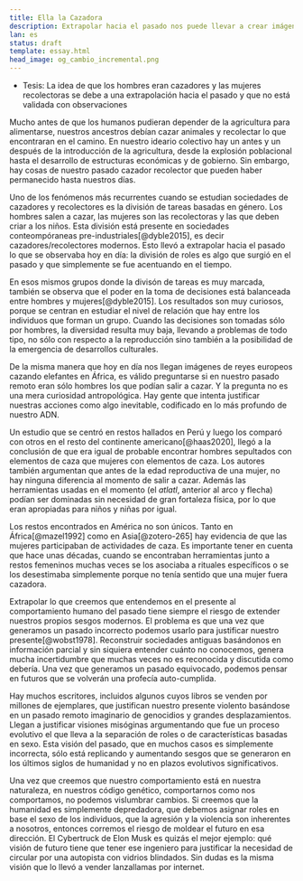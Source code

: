 ```yaml
---
title: Ella la Cazadora
description: Extrapolar hacia el pasado nos puede llevar a crear imágenes completamente erróneas sobre nuestros ancestros
lan: es
status: draft
template: essay.html
head_image: og_cambio_incremental.png
---
```


- Tesis: 
    La idea de que los hombres eran cazadores y las mujeres recolectoras se debe a una extrapolación hacia el pasado y que no está validada con observaciones

Mucho antes de que los humanos pudieran depender de la agricultura para alimentarse, nuestros ancestros debían cazar animales y recolectar lo que encontraran en el camino. En nuestro ideario colectivo hay un antes y un después de la introducción de la agricultura, desde la explosión poblacional hasta el desarrollo de estructuras económicas y de gobierno. Sin embargo, hay cosas de nuestro pasado cazador recolector que pueden haber permanecido hasta nuestros días. 

Uno de los fenómenos más recurrentes cuando se estudian sociedades de cazadores y recolectores es la división de tareas basadas en género. Los hombres salen a cazar, las mujeres son las recolectoras y las que deben criar a los niños. Esta división está presente en sociedades conteompóraneas pre-industriales[@dyble2015], es decir cazadores/recolectores modernos. Esto llevó a extrapolar hacia el pasado lo que se observaba hoy en día: la división de roles es algo que surgió en el pasado y que simplemente se fue acentuando en el tiempo. 

En esos mismos grupos donde la divisón de tareas es muy marcada, también se observa que el poder en la toma de decisiones está balanceada entre hombres y mujeres[@dyble2015]. Los resultados son muy curiosos, porque se centran en estudiar el nivel de relación que hay entre los individuos que forman un grupo. Cuando las decisiones son tomadas sólo por hombres, la diversidad resulta muy baja, llevando a problemas de todo tipo, no sólo con respecto a la reproducción sino también a la posibilidad de la emergencia de desarrollos culturales. 

De la misma manera que hoy en día nos llegan imágenes de reyes europeos cazando elefantes en África, es válido preguntarse si en nuestro pasado remoto eran sólo hombres los que podían salir a cazar. Y la pregunta no es una mera curiosidad antropológica. Hay gente que intenta justificar nuestras acciones como algo inevitable, codificado en lo más profundo de nuestro ADN. 

Un estudio que se centró en restos hallados en Perú y luego los comparó con otros en el resto del continente americano[@haas2020], llegó a la conclusión de que era igual de probable encontrar hombres sepultados con elementos de caza que mujeres con elementos de caza. Los autores también argumentan que antes de la edad reproductiva de una mujer, no hay ninguna diferencia al momento de salir a cazar. Además las herramientas usadas en el momento (el *atlatl*, anterior al arco y flecha) podían ser dominadas sin necesidad de gran fortaleza física, por lo que eran apropiadas para niños y niñas por igual. 

Los restos encontrados en América no son únicos. Tanto en África[@mazel1992] como en Asia[@zotero-265] hay evidencia de que las mujeres participaban de actividades de caza. Es importante tener en cuenta que hace unas décadas, cuando se encontraban herramientas junto a restos femeninos muchas veces se los asociaba a rituales específicos o se los desestimaba simplemente porque no tenía sentido que una mujer fuera cazadora. 

Extrapolar lo que creemos que entendemos en el presente al comportamiento humano del pasado tiene siempre el riesgo de extender nuestros propios sesgos modernos. El problema es que una vez que generamos un pasado incorrecto podemos usarlo para justificar nuestro presente[@wobst1978]. Reconstruir sociedades antiguas basándonos en información parcial y sin siquiera entender cuánto no conocemos, genera mucha incertidumbre que muchas veces no es reconocida y discutida como debería. Una vez que generamos un pasado equivocado, podemos pensar en futuros que se volverán una profecía auto-cumplida. 
    
Hay muchos escritores, incluidos algunos cuyos libros se venden por millones de ejemplares, que justifican nuestro presente violento basándose en un pasado remoto imaginario de genocidios y grandes desplazamientos. Llegan a justificar visiones misóginas argumentando que fue un proceso evolutivo el que lleva a la separación de roles o de características basadas en sexo. Esta visión del pasado, que en muchos casos es simplemente incorrecta, sólo está replicando y aumentando sesgos que se generaron en los últimos siglos de humanidad y no en plazos evolutivos significativos. 

Una vez que creemos que nuestro comportamiento está en nuestra naturaleza, en nuestros código genético, comportarnos como nos comportamos, no podemos vislumbrar cambios. Si creemos que la humanidad es simplemente depredadora, que debemos asignar roles en base el sexo de los individuos, que la agresión y la violencia son inherentes a nosotros, entonces corremos el riesgo de moldear el futuro en esa dirección. El Cybertruck de Elon Musk es quizás el mejor ejemplo: qué visión de futuro tiene que tener ese ingeniero para justificar la necesidad de circular por una autopista con vidrios blindados. Sin dudas es la misma visión que lo llevó a vender lanzallamas por internet. 
